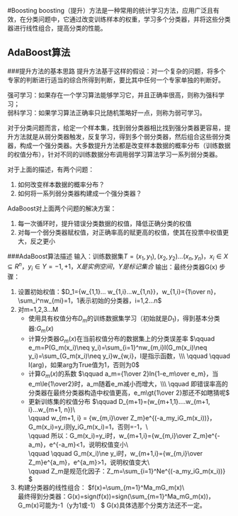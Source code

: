 #Boosting
boosting（提升）方法是一种常用的统计学习方法，应用广泛且有效，在分类问题中，它通过改变训练样本的权重，学习多个分类器，并将这些分类器进行线性组合，提高分类的性能。

## AdaBoost算法
###提升方法的基本思路
提升方法基于这样的假设：对一个复杂的问题，将多个专家的判断进行适当的综合所得到判断，要比其中任何一个专家单独的判断好。

强可学习：如果存在一个学习算法能够学习它，并且正确率很高，则称为强科学习；    
弱科学习：如果学习算法正确率只比随机策略好一点，则称为弱可学习。

对于分类问题而言，给定一个样本集，找到弱分类器相比找到强分类器更容易，提升方法就是从弱分类器触发，反复学习，得到多个弱分类器，然后组合这些弱分类器，构成一个强分类器。大多数提升方法都是改变样本数据的概率分布（训练数据的权值分布），针对不同的训练数据分布调用弱学习算法学习一系列弱分类器。

对于上面的描述，有两个问题：

1. 如何改变样本数据的概率分布？
2. 如何将一系列弱分类器构建成一个强分类器？

AdaBoost对上面两个问题的解决方案：

1. 每一次循环时，提升错误分类数据的权值，降低正确分类的权值
2. 对每一个弱分类器赋权值，对正确率高的赋更高的权值，使其在投票中权值更大，反之更小

###AdaBoost算法描述
输入：训练数据集$T={(x_1, y_1), (x_2, y_2)...(x_n, y_n)}，x_i\in X \subseteq R^n，y_i\in Y={-1, +1}，X是实例空间，Y是标记集合$
输出：最终分类器G(x)
步骤：

1. 设置初始权值：$D_1={w_{1,1}... w_{1,i}...w_{1,n}}，w_{1,i}={1\over n}，\sum_i^nw_{mi}=1，1表示初始的分类器，i=1,2...n$
2. 对m=1,2,3...M
	* 使用具有权值分布$D_m$的训练数据集学习（初始就是$D_1$)，得到基本分类器:$G_m(x)$
	* 计算分类器$G_m(x)$在当前权值分布的数据集上的分类误差率
	$\qquad e_m=P(G_m(x_i)\neq y_i)=\sum_{i=1}^nw_{m,i}I(G_m(x_i)\neq y_i)=\sum_{G_m(x_i)\neq y_i}w_{w,i}，I是指示函数，\\\
	\qquad \qquad I(arg)，如果arg为True值为1，否则为0$
	* 计算$G_m(x)$的系数
	$\qquad a_m={1\over 2}ln{1-e_m\over e_m}，当e_m\le{1\over2}时，a_m随着e_m减小而增大，\\\
	\qquad 即错误率高的分类器在最终分类器构造中权值更高，e_m\gt{1\over 2}那还不如瞎猜呢$
	* 更新训练集的权值分布
  $\qquad D_{m+1}=(w_{m+1,1}....w_{m+1, i}...w_{m+1, n})\\\
  \qquad w_{m+1, i} = {w_{m,i}\over Z_m}e^{(-a_my_iG_m(x_i))}，G_m(x_i)=y_i则y_iG_m(x_i)=1，否则=-1，\\\
  \qquad  所以：G_m(x_i)=y_i时，w_{m+1,i}={w_{m,i}\over Z_m}e^{-a_m}，e^{-a_m}<1，说明权值变小\\\
  \qquad \qquad G_m(x_i)\ne y_i时，w_{m+1,i}={w_{m,i}\over Z_m}e^{a_m}，e^{a_m}>1，说明权值变大\\\
  \qquad Z_m是规范化因子：Z_m=\sum_{i=1}^Ne^{(-a_my_iG_m(x_i))}
$
3. 构建分类器的线性组合：
$f(x)=\sum_{m=1}^Ma_mG_m(x)\\\
最终得到分类器：G(x)=sign(f(x))=sign(\sum_{m=1}^Ma_mG_m(x))，G_m(x)可能为-1（y为1或-1）
$
G(x)具体选那个分类方法还不一定。
